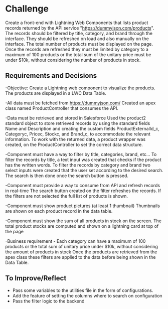 # Challenge

Create a front-end with Lightning Web Components that lists product records returned by the API service "https://dummyjson.com/products".
The records should be filtered by title, category, and brand through the interface. They should be refreshed on load and also manually on the interface. The total number of products must be displayed on the page.
Once the records are refreshed they must be limited by category to a maximum of 100 products or the total sum of the unitary price must be under $10k, without considering the number of products in stock.

## Requirements and Decisions

-Objective: Create a Lightning web component to visualize the products.
The products are displayed in a LWC Data Table. 

-All data must be fetched from https://dummyjson.com/
Created an apex class named ProductController that consumes the API.

-Data must be retrieved and stored in Salesforce
Used the product2 standard object to store retrieved records by using the standard fields Name and Description and creating the custom fields ProductExternalId_c, Categoryc, Pricec, Stockc, and Brand_c, to accommodate the relevant information.
To work with the returned data, a product wrapper was created, on the ProductController to set the correct data structure.

-Component must have a way to filter by title, categories, brand, etc...
To filter the records by title, a text input was created that checks if the product has the written words.
To filter the records by category and brand two select inputs were created that the user set according to the desired search. The search is then done once the search button is pressed.

-Component must provide a way to consume from API and refresh records in real-time
The search button created on the filter refreshes the records. If the filters are not selected the full list of products is shown.

-Component must show product pictures (at least 1 thumbnail)
Thumbnails are shown on each product record in the data table.
 
-Component must show the sum of all products in stock on the screen.
The total product stocks are computed and shown on a lightning card at top of the page 

-Business requirement - Each category can have a maximum of 100 products or the total sum of unitary price under $10k, without considering the amount of products in stock
Once the products are retrieved from the apex class these filters are applied to the data before being shown in the Data Table.

## To Improve/Reflect

- Pass some variables to the utilities file in the form of configurations.
- Add the feature of setting the columns where to search on configuration
- Pass the filter logic to the backend